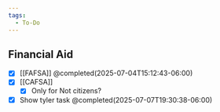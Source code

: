 ```yaml
---
tags:
  - To-Do
---
```

## Financial Aid
- [x] [[FAFSA]] @completed(2025-07-04T15:12:43-06:00)
- [x] [[CAFSA]]
	- [x] Only for Not citizens?
- [x] Show tyler task @completed(2025-07-07T19:30:38-06:00)